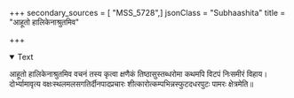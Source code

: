 +++
secondary_sources = [ "MSS_5728",]
jsonClass = "Subhaashita"
title = "आहूतो हालिकेनाश्रुतमिव"

+++

<details open><summary>Text</summary>

आहूतो हालिकेनाश्रुतमिव वचनं तस्य कृत्वा क्षणैकं तिष्ठासुस्तब्धरोमा कथमपि विटपं निःसमीरं विहाय।  
दोर्भ्यामावृत्य वक्षःस्थलमलसगतिर्दीनपादप्रचारः शीत्कारोत्कम्पभिन्नस्फुटदधरपुटः पामरः क्षेत्रमेति॥
</details>
